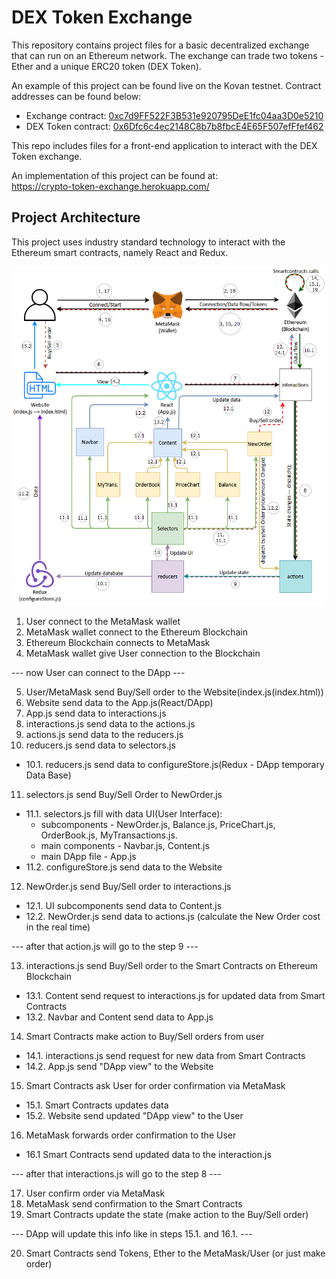 # DEX Token Exchange  
This repository contains project files for a basic decentralized exchange that can run on an Ethereum network. The exchange can trade two tokens - Ether and a unique ERC20 token (DEX Token). 

An example of this project can be found live on the Kovan testnet. Contract addresses can be found below:
* Exchange contract: [0xc7d9FF522F3B531e920795DeE1fc04aa3D0e5210](https://kovan.etherscan.io/address/0xc7d9FF522F3B531e920795DeE1fc04aa3D0e5210)  
* DEX Token contract: [0x6Dfc6c4ec2148C8b7b8fbcE4E65F507efFfef462](https://kovan.etherscan.io/address/0x6Dfc6c4ec2148C8b7b8fbcE4E65F507efFfef462)

This repo includes files for a front-end application to interact with the DEX Token exchange.

An implementation of this project can be found at:  
https://crypto-token-exchange.herokuapp.com/  

## Project Architecture  
This project uses industry standard technology to interact with the Ethereum smart contracts, namely React and Redux.  
 
![system-design](./design.png)  


1. User connect to the MetaMask wallet
2. MetaMask wallet connect to the Ethereum Blockchain
3. Ethereum Blockchain connects to MetaMask
4. MetaMask wallet give User connection to the Blockchain  

--- now User can connect to the DApp ---

5. User/MetaMask send Buy/Sell order to the Website(index.js(index.html))
6. Website send data to the App.js(React/DApp)
7. App.js send data to interactions.js
8. interactions.js send data to the actions.js
9. actions.js send data to the reducers.js
10. reducers.js send data to selectors.js
* 10.1. reducers.js send data to configureStore.js(Redux - DApp temporary Data Base)
11. selectors.js send Buy/Sell Order to NewOrder.js
* 11.1. selectors.js fill with data UI(User Interface):
  * subcomponents - NewOrder.js, Balance.js, PriceChart.js, OrderBook.js, MyTransactions.js.
  * main components - Navbar.js, Content.js
  * main DApp file - App.js
* 11.2. configureStore.js send data to the Website
12. NewOrder.js send Buy/Sell order to interactions.js
* 12.1. UI subcomponents send data to Content.js
* 12.2. NewOrder.js send data to actions.js (calculate the New Order cost in the real time)  

--- after that action.js will go to the step 9 ---

13. interactions.js send Buy/Sell order to the Smart Contracts on Ethereum Blockchain
* 13.1. Content send request to interactions.js for updated data from Smart Contracts
* 13.2. Navbar and Content send data to App.js
14. Smart Contracts make action to Buy/Sell orders from user
* 14.1. interactions.js send request for new data from Smart Contracts
* 14.2. App.js send "DApp view" to the Website
15. Smart Contracts ask User for order confirmation via MetaMask
* 15.1. Smart Contracts updates data
* 15.2. Website send updated "DApp view" to the User
16. MetaMask forwards order confirmation to the User
* 16.1 Smart Contracts send updated data to the interaction.js  

--- after that interactions.js will go to the step 8 ---

17. User confirm order via MetaMask
18. MetaMask send confirmation to the Smart Contracts
19. Smart Contracts update the state (make action to the Buy/Sell order)  

--- DApp will update this info like in steps 15.1. and 16.1. ---

20. Smart Contracts send Tokens, Ether to the MetaMask/User (or just make order)
